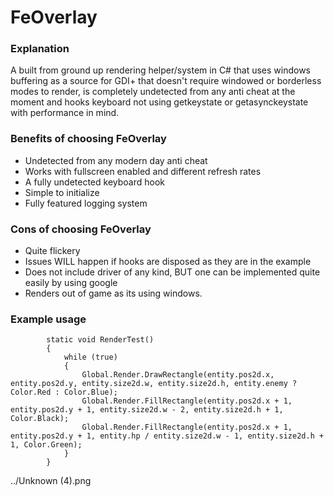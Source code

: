 # FeOverlay
### Explanation
A built from ground up rendering helper/system in C# that uses windows buffering as a source for GDI+ that doesn't require windowed or borderless modes to render, is completely undetected from any anti cheat at the moment and hooks keyboard not using getkeystate or getasynckeystate with performance in mind.
### Benefits of choosing FeOverlay
- Undetected from any modern day anti cheat
- Works with fullscreen enabled and different refresh rates
- A fully undetected keyboard hook
- Simple to initialize
- Fully featured logging system
### Cons of choosing FeOverlay
- Quite flickery
- Issues WILL happen if hooks are disposed as they are in the example
- Does not include driver of any kind, BUT one can be implemented quite easily by using google
- Renders out of game as its using windows.
### Example usage
```
        static void RenderTest()
        {
            while (true)
            {
                Global.Render.DrawRectangle(entity.pos2d.x, entity.pos2d.y, entity.size2d.w, entity.size2d.h, entity.enemy ? Color.Red : Color.Blue);
                Global.Render.FillRectangle(entity.pos2d.x + 1, entity.pos2d.y + 1, entity.size2d.w - 2, entity.size2d.h + 1, Color.Black);
                Global.Render.FillRectangle(entity.pos2d.x + 1, entity.pos2d.y + 1, entity.hp / entity.size2d.w - 1, entity.size2d.h + 1, Color.Green);
            }
        }
```
../Unknown (4).png
